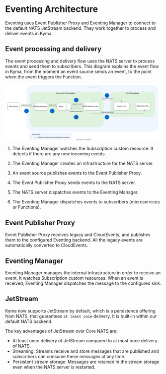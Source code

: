 # Eventing Architecture

Eventing uses Event Publisher Proxy and Eventing Manager to connect to the default NATS JetStream backend. They work together to process and deliver events in Kyma.

## Event processing and delivery

The event processing and delivery flow uses the NATS server to process events and send them to subscribers.
This diagram explains the event flow in Kyma, from the moment an event source sends an event, to the point when the event triggers the Function.

![Eventing flow](../assets/evnt-architecture.svg)

1. The Eventing Manager watches the Subscription custom resource. It detects if there are any new incoming events.

2. The Eventing Manager creates an infrastructure for the NATS server.

3. An event source publishes events to the Event Publisher Proxy.

4. The Event Publisher Proxy sends events to the NATS server.

5. The NATS server dispatches events to the Eventing Manager.

6. The Eventing Manager dispatches events to subscribers (microservices or Functions).

## Event Publisher Proxy

Event Publisher Proxy receives legacy and CloudEvents, and publishes them to the configured Eventing backend. All the legacy events are automatically converted to CloudEvents.

## Eventing Manager

Eventing Manager manages the internal infrastructure in order to receive an event. It watches Subscription custom resources. When an event is received, Eventing Manager dispatches the message to the configured sink.

## JetStream

Kyma now supports JetStream by default, which is a persistence offering from NATS, that guarantees `at least once` delivery. It is built-in within our default NATS backend.

The key advantages of JetStream over Core NATS are:

- At least once delivery of JetStream compared to at most once delivery of NATS.
- Streaming: Streams receive and store messages that are published and subscribers can consume these messages at any time.
- Persistent stream storage: Messages are retained in the stream storage even when the NATS server is restarted.
